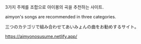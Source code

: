 3가지 주제를 조합으로 아이묭의 곡을 추천하는 사이트.

aimyon's songs are recommended in three categories.

三つのカテゴリで組み合わせてあいみょんの曲をお勧めするサイト。

https://aimyonosusume.netlify.app/
